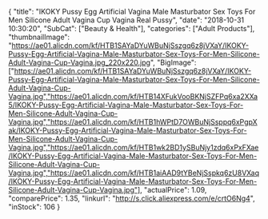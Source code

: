 {
	"title": "IKOKY Pussy Egg Artificial Vagina Male Masturbator Sex Toys For Men Silicone Adult Vagina Cup Vagina Real Pussy",
	"date": "2018-10-31 10:30:20",
	"SubCat": ["Beauty & Health"],
	"categories": ["Adult Products"],
	"thumbnailImage": "https://ae01.alicdn.com/kf/HTB1SAYaDYuWBuNjSszgq6z8jVXaY/IKOKY-Pussy-Egg-Artificial-Vagina-Male-Masturbator-Sex-Toys-For-Men-Silicone-Adult-Vagina-Cup-Vagina.jpg_220x220.jpg",
	"BigImage": ["https://ae01.alicdn.com/kf/HTB1SAYaDYuWBuNjSszgq6z8jVXaY/IKOKY-Pussy-Egg-Artificial-Vagina-Male-Masturbator-Sex-Toys-For-Men-Silicone-Adult-Vagina-Cup-Vagina.jpg","https://ae01.alicdn.com/kf/HTB14XFukVooBKNjSZFPq6xa2XXa5/IKOKY-Pussy-Egg-Artificial-Vagina-Male-Masturbator-Sex-Toys-For-Men-Silicone-Adult-Vagina-Cup-Vagina.jpg","https://ae01.alicdn.com/kf/HTB1hWPtD7OWBuNjSsppq6xPgpXak/IKOKY-Pussy-Egg-Artificial-Vagina-Male-Masturbator-Sex-Toys-For-Men-Silicone-Adult-Vagina-Cup-Vagina.jpg","https://ae01.alicdn.com/kf/HTB1wk2BD1ySBuNjy1zdq6xPxFXae/IKOKY-Pussy-Egg-Artificial-Vagina-Male-Masturbator-Sex-Toys-For-Men-Silicone-Adult-Vagina-Cup-Vagina.jpg","https://ae01.alicdn.com/kf/HTB1aiAAD9tYBeNjSspkq6zU8VXaq/IKOKY-Pussy-Egg-Artificial-Vagina-Male-Masturbator-Sex-Toys-For-Men-Silicone-Adult-Vagina-Cup-Vagina.jpg"],
	"actualPrice": 1.09,
	"comparePrice": 1.35,
	"linkurl": "http://s.click.aliexpress.com/e/crtO6Ng4",
	"inStock": 106
}
